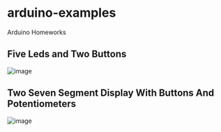 # arduino-examples

Arduino Homeworks



## Five Leds and Two Buttons
![image](https://user-images.githubusercontent.com/61588266/114701844-000e6f80-9d2c-11eb-8dc9-f26bcf61f128.png)

## Two Seven Segment Display With Buttons And Potentiometers
![image](https://user-images.githubusercontent.com/61588266/114702043-3ea42a00-9d2c-11eb-9725-e27afe1e31f3.png)

